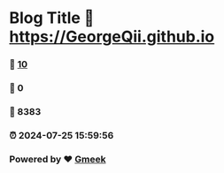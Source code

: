 # Blog Title :link: https://GeorgeQii.github.io 
### :page_facing_up: [10](https://GeorgeQii.github.io/tag.html) 
### :speech_balloon: 0 
### :hibiscus: 8383 
### :alarm_clock: 2024-07-25 15:59:56 
### Powered by :heart: [Gmeek](https://github.com/Meekdai/Gmeek)
